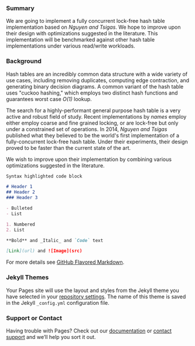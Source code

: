 ### Summary

We are going to implement a fully concurrent lock-free hash table implementation based on _Nguyen and Tsigas_. We hope to improve upon their design with optimizations suggested in the literature. This implementation will be benchmarked against other hash table implementations under various read/write workloads.

### Background

Hash tables are an incredibly common data structure with a wide variety of use cases, including removing duplicates, computing edge contraction, and generating binary decision diagrams. A common variant of the hash table uses "cuckoo hashing," which employs two distinct hash functions and guarantees worst case _O(1)_ lookup. 

The search for a highly-performant general purpose hash table is a very active and robust field of study. Recent implementations by _names_ employ either employ coarse and fine grained locking, or are lock-free but only under a constrained set of operations. In 2014, _Nguyen and Tsigas_ published what they believed to be the world's first implementation of a fully-concurrent lock-free hash table. Under their experiments, their design proved to be faster than the current state of the art.

We wish to improve upon their implementation by combining various optimizations suggested in the literature.

```markdown
Syntax highlighted code block

# Header 1
## Header 2
### Header 3

- Bulleted
- List

1. Numbered
2. List

**Bold** and _Italic_ and `Code` text

[Link](url) and ![Image](src)
```

For more details see [GitHub Flavored Markdown](https://guides.github.com/features/mastering-markdown/).

### Jekyll Themes

Your Pages site will use the layout and styles from the Jekyll theme you have selected in your [repository settings](https://github.com/eourcs/LockFreeCuckooHash/settings). The name of this theme is saved in the Jekyll `_config.yml` configuration file.

### Support or Contact

Having trouble with Pages? Check out our [documentation](https://help.github.com/categories/github-pages-basics/) or [contact support](https://github.com/contact) and we’ll help you sort it out.
